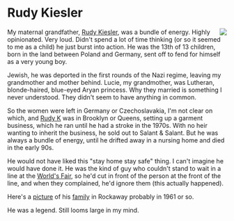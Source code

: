 # Rudy Kiesler
<img src="http://static.scripting.com/larryKing/images/2013/08/07/ohRudy.gif" border="0" align="right">My maternal grandfather, <a href="http://rudykiesler.com/">Rudy Kiesler</a>, was a bundle of energy. Highly opinionated. Very loud. Didn't spend a lot of time thinking (or so it seemed to me as a child) he just burst into action. He was the 13th of 13 children, born in the land between Poland and Germany, sent off to fend for himself as a very young boy. 

Jewish, he was deported in the first rounds of the Nazi regime, leaving my grandmother and mother behind. Lucie, my grandmother, was Lutheran, blonde-haired, blue-eyed Aryan princess. Why they married is something I never understood. They didn't seem to have anything in common.

So the women were left in Germany or Czechoslavakia, I'm not clear on which, and <a href="https://duckduckgo.com/?q=site%3Ascripting.com+rudy+kiesler&t=hy&ia=web">Rudy K</a> was in Brooklyn or Queens, setting up a garment business, which he ran until he had a stroke in the 1970s. With no heir wanting to inherit the business, he sold out to Salant & Salant. But he was always a bundle of energy, until he drifted away in a nursing home and died in the early 90s.

He would not have liked this "stay home stay safe" thing. I can't imagine he would have done it. He was the kind of guy who couldn't stand to wait in a line at the <a href="https://en.wikipedia.org/wiki/1964_New_York_World%27s_Fair">World's Fair</a>, so he'd cut in front of the person at the front of the line, and when they complained, he'd ignore them (this actually happened). 

Here's a <a href="http://scripting.com/images/2001/09/22/kieslers.gif">picture</a> of his <a href="http://scripting.com/2001/09/22.html#l60a1aad9dbba17d33466766294610e29">family</a> in Rockaway probably in 1961 or so. 

He was a legend. Still looms large in my mind. 

